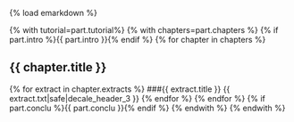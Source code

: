 {% load emarkdown %}

{% with tutorial=part.tutorial%}
{% with chapters=part.chapters %}
{% if part.intro %}{{ part.intro }}{% endif %}
{% for chapter in chapters %}
## {{ chapter.title }}
{% for extract in chapter.extracts %}
###{{ extract.title }}
{{ extract.txt|safe|decale_header_3 }}
{% endfor %}
{% endfor %}
{% if part.conclu %}{{ part.conclu }}{% endif %}
{% endwith %}
{% endwith %}
